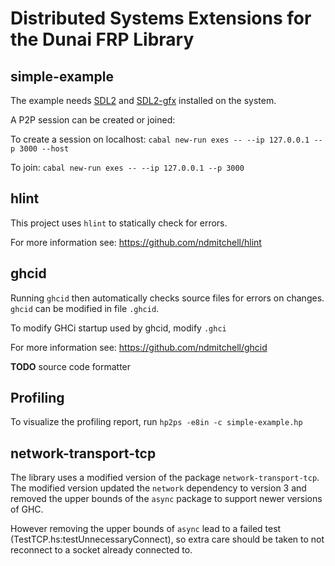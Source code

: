 # Distributed Systems Extensions for the Dunai FRP Library

## simple-example

The example needs [SDL2](https://www.libsdl.org/download-2.0.php) and [SDL2-gfx](http://www.ferzkopp.net/wordpress/2016/01/02/sdl_gfx-sdl2_gfx/) installed on the system.

A P2P session can be created or joined:

To create a session on localhost:
`cabal new-run exes -- --ip 127.0.0.1 --p 3000 --host`

To join:
`cabal new-run exes -- --ip 127.0.0.1 --p 3000`

## hlint

This project uses `hlint` to statically check for errors.

For more information see:
https://github.com/ndmitchell/hlint

## ghcid

Running `ghcid` then automatically checks source files for errors on changes.
`ghcid` can be modified in file `.ghcid`.

To modify GHCi startup used by ghcid, modify `.ghci`

For more information see:
https://github.com/ndmitchell/ghcid

**TODO** source code formatter

## Profiling

To visualize the profiling report, run `hp2ps -e8in -c simple-example.hp`

## network-transport-tcp

The library uses a modified version of the package `network-transport-tcp`. The modified version updated the `network` dependency to version 3 and removed the upper bounds of the `async` package to support newer versions of GHC.

However removing the upper bounds of `async` lead to a failed test (TestTCP.hs:testUnnecessaryConnect), so extra care should be taken to not reconnect to a socket already connected to.


